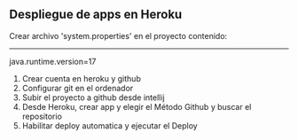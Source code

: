 ## Despliegue de apps en Heroku

Crear archivo 'system.properties' en el proyecto contenido:

---
java.runtime.version=17

1. Crear cuenta en heroku y github
2. Configurar git en el ordenador
3. Subir el proyecto a github desde intellij 
4. Desde Heroku, crear app y elegir el Método Github y buscar el repositorio
5. Habilitar deploy automatica y ejecutar el Deploy
